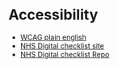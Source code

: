 # Accessibility

- [WCAG plain english][1]
- [NHS Digital checklist site][2]
- [NHS Digital checklist Repo][3]

<!--- NOTES --->
[1]: https://aaardvarkaccessibility.com/wcag-plain-english/
[2]: https://nhsdigital.github.io/accessibility-checklist/checklist-full/
[3]: https://github.com/NHSDigital/accessibility-checklist
